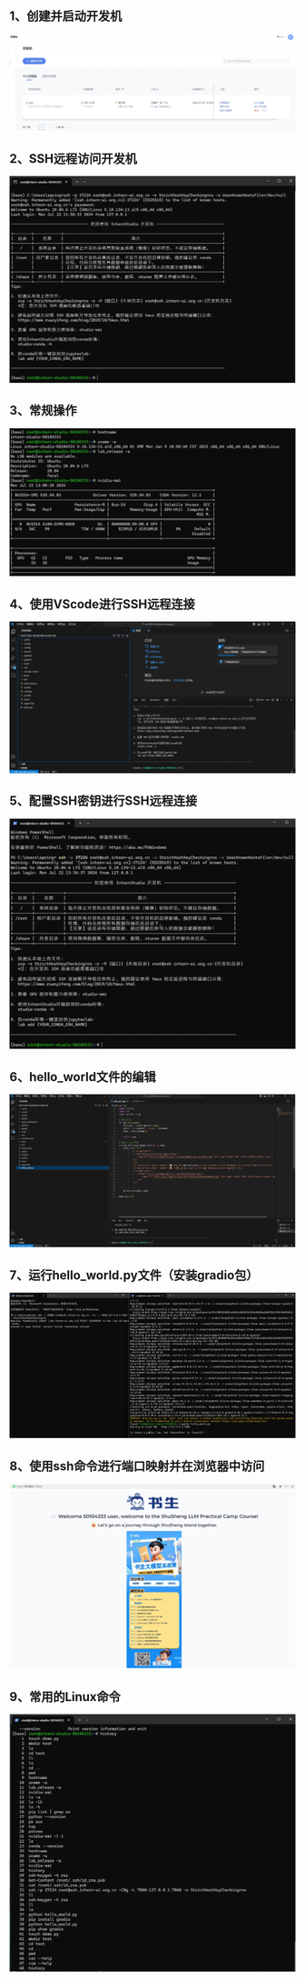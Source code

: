 ## 1、创建并启动开发机
![](1、创建并启动开发机.png "可选的标题")
## 2、SSH远程访问开发机
![](2、SSH远程访问开发机.png "可选的标题")
## 3、常规操作
![](3、常规操作.png "可选的标题")
## 4、使用VScode进行SSH远程连接
![](4、使用VScode进行SSH远程连接.png "可选的标题")
## 5、配置SSH密钥进行SSH远程连接
![](5、配置SSH密钥进行SSH远程连接.png "可选的标题")
## 6、hello_world文件的编辑
![](6、hello_world文件的编辑.png "可选的标题")
## 7、运行hello_world.py文件（安装gradio包）
![](7、运行hello_world.py文件（安装gradio包）.png "可选的标题")
## 8、使用ssh命令进行端口映射并在浏览器中访问
![](8、使用ssh命令进行端口映射并在浏览器中访问.png "可选的标题")
## 9、常用的Linux命令
![](9、常用的Linux命令.png "可选的标题")
